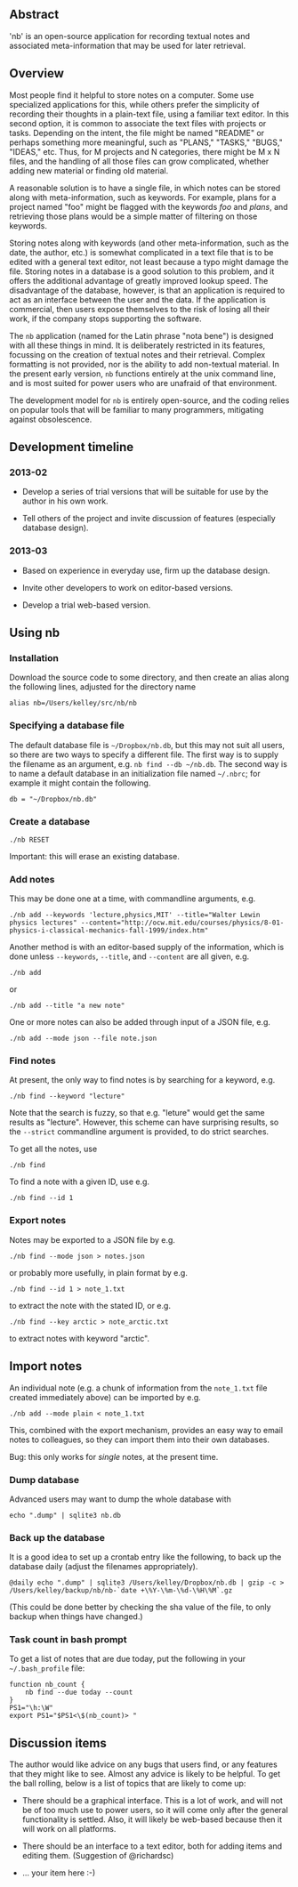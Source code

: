 ## Abstract

'nb' is an open-source application for recording textual notes and associated
meta-information that may be used for later retrieval.

## Overview

Most people find it helpful to store notes on a computer.  Some use specialized
applications for this, while others prefer the simplicity of recording their
thoughts in a plain-text file, using a familiar text editor.  In this second
option, it is common to associate the text files with projects or tasks.
Depending on the intent, the file might be named "README" or perhaps something
more meaningful, such as "PLANS," "TASKS," "BUGS," "IDEAS," etc.  Thus, for M
projects and N categories, there might be M x N files, and the handling of all
those files can grow complicated, whether adding new material or finding old
material.

A reasonable solution is to have a single file, in which notes can be stored
along with meta-information, such as keywords.  For example, plans for a
project named "foo" might be flagged with the keywords *foo* and *plans*, and
retrieving those plans would be a simple matter of filtering on those keywords.

Storing notes along with keywords (and other meta-information, such as the
date, the author, etc.) is somewhat complicated in a text file that is to be
edited with a general text editor, not least because a typo might damage the
file.  Storing notes in a database is a good solution to this problem, and it
offers the additional advantage of greatly improved lookup speed.  The
disadvantage of the database, however, is that an application is required to
act as an interface between the user and the data.  If the application is
commercial, then users expose themselves to the risk of losing all their work,
if the company stops supporting the software.

The ``nb`` application (named for the Latin phrase "nota bene") is designed
with all these things in mind.  It is deliberately restricted in its features,
focussing on the creation of textual notes and their retrieval.  Complex
formatting is not provided, nor is the ability to add non-textual material.  In
the present early version, ``nb`` functions entirely at the unix command line,
and is most suited for power users who are unafraid of that environment.

The development model for ``nb`` is entirely open-source, and the coding relies
on popular tools that will be familiar to many programmers, mitigating against
obsolescence. 

## Development timeline

### 2013-02

* Develop a series of trial versions that will be suitable for use by the
  author in his own work.

* Tell others of the project and invite discussion of features (especially
  database design).

### 2013-03

* Based on experience in everyday use, firm up the database design.

* Invite other developers to work on editor-based versions.

* Develop a trial web-based version.


## Using nb

### Installation

Download the source code to some directory, and then create an alias along the
following lines, adjusted for the directory name

    alias nb=/Users/kelley/src/nb/nb

### Specifying a database file

The default database file is ``~/Dropbox/nb.db``, but this may not suit all
users, so there are two ways to specify a different file.  The first way is to
supply the filename as an argument, e.g. ``nb find --db ~/nb.db``.  The second
way is to name a default database in an initialization file named ``~/.nbrc``;
for example it might contain the following.

    db = "~/Dropbox/nb.db"

### Create a database

    ./nb RESET

Important: this will erase an existing database.


### Add notes

This may be done one at a time, with commandline arguments, e.g.

    ./nb add --keywords 'lecture,physics,MIT' --title="Walter Lewin physics lectures" --content="http://ocw.mit.edu/courses/physics/8-01-physics-i-classical-mechanics-fall-1999/index.htm"

Another method is with an editor-based supply of the information, which is done
unless ``--keywords``, ``--title``, and ``--content`` are all given, e.g.

    ./nb add

or

    ./nb add --title "a new note"

One or more notes can also be added through input of a JSON file, e.g.

    ./nb add --mode json --file note.json

### Find notes

At present, the only way to find notes is by searching for a keyword, e.g.

    ./nb find --keyword "lecture"

Note that the search is fuzzy, so that e.g. "leture" would get the same results
as "lecture".  However, this scheme can have surprising results, so the
``--strict`` commandline argument is provided, to do strict searches.

To get all the notes, use

    ./nb find

To find a note with a given ID, use e.g.

    ./nb find --id 1


### Export notes

Notes may be exported to a JSON file by e.g.

    ./nb find --mode json > notes.json

or probably more usefully, in plain format by e.g.

    ./nb find --id 1 > note_1.txt

to extract the note with the stated ID, or e.g.

    ./nb find --key arctic > note_arctic.txt

to extract notes with keyword "arctic".

## Import notes

An individual note (e.g. a chunk of information from the ``note_1.txt`` file
created immediately above) can be imported by e.g.

    ./nb add --mode plain < note_1.txt

This, combined with the export mechanism, provides an easy way to email notes
to colleagues, so they can import them into their own databases.

Bug: this only works for *single* notes, at the present time.

### Dump database

Advanced users may want to dump the whole database with

    echo ".dump" | sqlite3 nb.db

### Back up the database

It is a good idea to set up a crontab entry like the following, to back up the
database daily (adjust the filenames appropriately).

    @daily echo ".dump" | sqlite3 /Users/kelley/Dropbox/nb.db | gzip -c > /Users/kelley/backup/nb/nb-`date +\%Y-\%m-\%d-\%H\%M`.gz

(This could be done better by checking the sha value of the file, to only
backup when things have changed.)

### Task count in bash prompt

To get a list of notes that are due today, put the following in your ``~/.bash_profile`` file:

    function nb_count {
        nb find --due today --count
    }
    PS1="\h:\W"
    export PS1="$PS1<\$(nb_count)> "



## Discussion items

The author would like advice on any bugs that users find, or any features that
they might like to see.  Almost any advice is likely to be helpful.  To get the
ball rolling, below is a list of topics that are likely to come up:

* There should be a graphical interface.  This is a lot of work, and will not
  be of too much use to power users, so it will come only after the general
functionality is settled.  Also, it will likely be web-based because then it
will work on all platforms.

* There should be an interface to a text editor, both for adding items and
  editing them.  (Suggestion of @richardsc)

* ... your item here :-)
